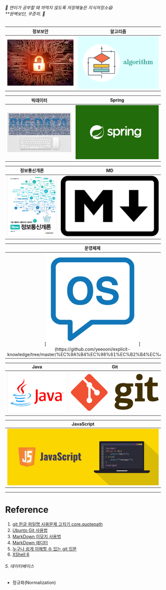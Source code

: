 ###### :pushpin: 연이가 공부할 때 까먹지 않도록 저장해놓은 지식저장소:smile: <br/> **완벽보단, 꾸준히. :running:

|정보보안|알고리즘|
|:------:|:------:|
|[![정보보안](img/InformationSecurity.jpg "출처:구글")](https://github.com/yeeooni/explicit-knowledge/tree/master/%EC%A0%95%EB%B3%B4%EB%B3%B4%EC%95%88)|[![알고리즘](img/algorith.png "출처:인프런")](https://github.com/yeeooni/explicit-knowledge/tree/master/%EC%95%8C%EA%B3%A0%EB%A6%AC%EC%A6%98)|

|빅데이터|Spring|
|:------:|:----:|
|[![빅데이터](img/bigdata.jpg "출처:구글")](https://github.com/yeeooni/explicit-knowledge/tree/master/Big%20Data)|[![Spring](img/spring.png "스프링")](https://github.com/yeeooni/explicit-knowledge/tree/master/Spring)|

|정보통신개론|MD|
|:----------:|:-:|
|[![정보통신개론](img/B8589428714_l.jpg "출처:구글")](https://github.com/yeeooni/explicit-knowledge/tree/master/%EC%A0%95%EB%B3%B4%ED%86%B5%EC%8B%A0%EA%B0%9C%EB%A1%A0)|[![MarkDown](img/markdown.png "출처:위키백과")](https://github.com/yeeooni/explicit-knowledge/tree/master/MarkDown)|

|운영체제|SQL|PostgreSQL|
|:------:|:-:|:--------:|
|[![운영체제](img/os.png "출처:https://cloudstudying.kr/lectures/182")](https://github.com/yeeooni/explicit-knowledge/tree/master/%EC%9A%B4%EC%98%81%EC%B2%B4%EC%A0%9C)|[![SQL](img/sql.png "sql")](https://github.com/yeeooni/explicit-knowledge/tree/master/SQL)|[![PostgreSQL](img/What-is-PostgreSQL.png "출처:구글")](개발중..)|

|Java|Git|
|:--:|:-:|
|[![Java](img/java.jpg "출처:구글")](https://github.com/yeeooni/explicit-knowledge/tree/master/Java)|[![GIT](img/git.png "출처:구글")](https://github.com/yeeooni/explicit-knowledge/tree/master/git)|

|JavaScript|
|:--------:|
|[![JavaScript](img/javascript.png "출처:구글")](https://github.com/yeeooni/explicit-knowledge/tree/master/JavaScript)|

---
# Reference

1. [git 한글 파일명 사용문제 고치기 core.quotepath](https://edykim.com/ko/post/git-fix-problem-using-filename-core.quotepath/)  
2. [Ubunto Git 사용법](https://dejavuwing.tistory.com/entry/Ubuntu-GitHub-%EC%82%AC%EC%9A%A9%EB%B2%95)
3. [MarkDown 이모지 사용법](https://www.webfx.com/tools/emoji-cheat-sheet/)
4. [MarkDown 에디터](https://pandao.github.io/editor.md/en.html)
5. [누구나 쉽게 이해할 수 있는 git 입문](https://backlog.com/git-tutorial/kr/)
6. [XShell 6](https://www.netsarang.com/ko/xshell-all-features/)

###### 5. 데이터베이스
- 정규화(Normalization)
